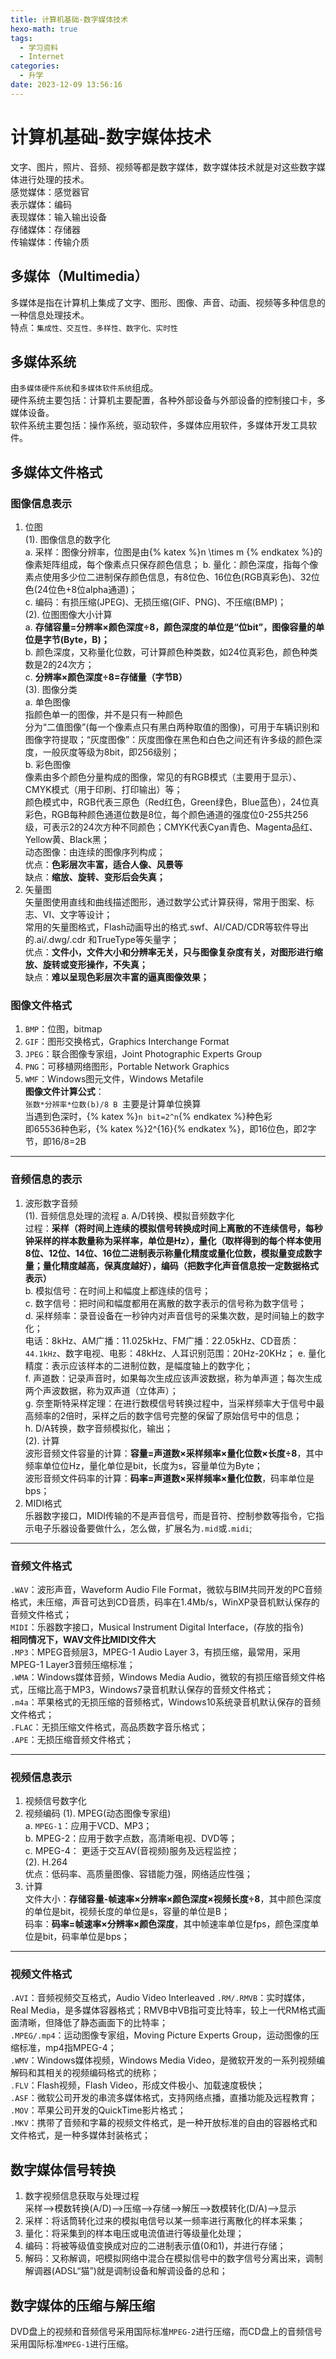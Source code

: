 ```yaml
---
title: 计算机基础-数字媒体技术
hexo-math: true
tags:
  - 学习资料
  - Internet
categories:
  - 升学
date: 2023-12-09 13:56:16
---
```


# 计算机基础-数字媒体技术
文字、图片，照片、音频、视频等都是数字媒体，数字媒体技术就是对这些数字媒体进行处理的技术。   
感觉媒体：感觉器官   
表示媒体：编码   
表现媒体：输入输出设备    
存储媒体：存储器   
传输媒体：传输介质   
## 多媒体（Multimedia）   
多媒体是指在计算机上集成了文字、图形、图像、声音、动画、视频等多种信息的一种信息处理技术。    
特点：`集成性、交互性、多样性、数字化、实时性`    
## 多媒体系统   
由`多媒体硬件系统`和`多媒体软件系统`组成。   
硬件系统主要包括：计算机主要配置，各种外部设备与外部设备的控制接口卡，多媒体设备。   
软件系统主要包括：操作系统，驱动软件，多媒体应用软件，多媒体开发工具软件。   
## 多媒体文件格式  
### 图像信息表示
1. 位图      
   (1). 图像信息的数字化       
a. 采样：图像分辨率，位图是由{% katex %}n \times m {% endkatex %}的像素矩阵组成，每个像素点只保存颜色信息；
b. 量化：颜色深度，指每个像素点使用多少位二进制保存颜色信息，有8位色、16位色(RGB真彩色)、32位色(24位色+8位alpha通道)；       
c. 编码：有损压缩(JPEG)、无损压缩(GIF、PNG)、不压缩(BMP)；             
   (2). 位图图像大小计算          
a. **存储容量=分辨率×颜色深度÷8，颜色深度的单位是“位bit”，图像容量的单位是字节(Byte，B)；**          
b. 颜色深度，又称量化位数，可计算颜色种类数，如24位真彩色，颜色种类数是2的24次方；           
c. **分辨率×颜色深度÷8=存储量（字节B）**          
   (3). 图像分类      
a. 单色图像     
指颜色单一的图像，并不是只有一种颜色        
分为“二值图像”(每一个像素点只有黑白两种取值的图像)，可用于车辆识别和图像字符提取；“灰度图像”：灰度图像在黑色和白色之间还有许多级的颜色深度，一般灰度等级为8bit，即256级别；        
b. 彩色图像       
像素由多个颜色分量构成的图像，常见的有RGB模式（主要用于显示）、CMYK模式（用于印刷、打印输出）等；        
颜色模式中，RGB代表三原色（Red红色，Green绿色，Blue蓝色），24位真彩色，RGB每种颜色通道位数是8位，每个颜色通道的强度位0-255共256级，可表示2的24次方种不同颜色；CMYK代表Cyan青色、Magenta品红、Yellow黄、Black黑；          
动态图像：由连续的图像序列构成；        
优点：**色彩层次丰富，适合人像、风景等**        
缺点：**缩放、旋转、变形后会失真；**
2. 矢量图      
矢量图使用直线和曲线描述图形，通过数学公式计算获得，常用于图案、标志、VI、文字等设计；     
常用的矢量图格式，Flash动画导出的格式.swf、AI/CAD/CDR等软件导出的.ai/.dwg/.cdr 和TrueType等矢量字；         
优点：**文件小，文件大小和分辨率无关，只与图像复杂度有关，对图形进行缩放、旋转或变形操作，不失真；**     
缺点：**难以呈现色彩层次丰富的逼真图像效果；**
### 图像文件格式
1. `BMP`：位图，bitmap
2. `GIF`：图形交换格式，Graphics Interchange Format     
3. `JPEG`：联合图像专家组，Joint Photographic Experts Group
4. `PNG`：可移植网络图形，Portable Network Graphics    
5. `WMF`：Windows图元文件，Windows Metafile     
**图像文件计算公式**：   
`张数*分辨率*位数(b)/8 B `主要是计算单位换算    
当遇到色深时，{% katex %}`n bit=2^n`{% endkatex %}种色彩   
即65536种色彩，{% katex %}2^{16}{% endkatex %}，即16位色，即2字节，即16/8=2B

---
### 音频信息的表示
1. 波形数字音频      
   (1). 音频信息处理的流程
a. A/D转换、模拟音频数字化      
过程：**采样（将时间上连续的模拟信号转换成时间上离散的不连续信号，每秒钟采样的样本数量称为采样率，单位是Hz），量化（取样得到的每个样本使用8位、12位、14位、16位二进制表示称量化精度或量化位数，模拟量变成数字量；量化精度越高，保真度越好），编码（把数字化声音信息按一定数据格式表示）**         
b. 模拟信号：在时间上和幅度上都连续的信号；      
c. 数字信号：把时间和幅度都用在离散的数字表示的信号称为数字信号；      
d. 采样频率：录音设备在一秒钟内对声音信号的采集次数，是时间轴上的数字化；        
电话：8kHz、AM广播：11.025kHz、FM广播：22.05kHz、CD音质：`44.1kHz`、数字电视、电影：48kHz、人耳识别范围：20Hz-20KHz；
e. 量化精度：表示应该样本的二进制位数，是幅度轴上的数字化；      
f. 声道数：记录声音时，如果每次生成应该声波数据，称为单声道；每次生成两个声波数据，称为双声道（立体声）；        
g. 奈奎斯特采样定理：在进行数模信号转换过程中，当采样频率大于信号中最高频率的2倍时，采样之后的数字信号完整的保留了原始信号中的信息；          
h. D/A转换，数字音频模拟化，输出；         
   (2). 计算     
波形音频文件容量的计算：**容量=声道数×采样频率×量化位数×长度÷8**，其中频率单位位Hz，量化单位是bit，长度为s，容量单位为Byte；       
波形音频文件码率的计算：**码率=声道数×采样频率×量化位数**，码率单位是bps；        
2. MIDI格式      
乐器数字接口，MIDI传输的不是声音信号，而是音符、控制参数等指令，它指示电子乐器设备要做什么，怎么做，扩展名为`.mid`或`.midi`;           

---
### 音频文件格式
`.WAV`：波形声音，Waveform Audio File Format，微软与BIM共同开发的PC音频格式，未压缩，声音可达到CD音质，码率在1.4Mb/s，WinXP录音机默认保存的音频文件格式；   
`MIDI`：乐器数字接口，Musical Instrument Digital Interface，(存放的指令)    
**相同情况下，WAV文件比MIDI文件大**     
`.MP3`：MPEG音频层3，MPEG-1 Audio Layer 3，有损压缩，最常用，采用MPEG-1 Layer3音频压缩标准；          
`.WMA`：Windows媒体音频，Windows Media Audio，微软的有损压缩音频文件格式，压缩比高于MP3，Windows7录音机默认保存的音频文件格式；             
`.m4a`：苹果格式的无损压缩的音频格式，Windows10系统录音机默认保存的音频文件格式；      
`.FLAC`：无损压缩文件格式，高品质数字音乐格式；        
`.APE`：无损压缩音频文件格式；     

---
### 视频信息表示    
1. 视频信号数字化    
2. 视频编码
   (1). MPEG(动态图像专家组)       
a. `MPEG-1`：应用于VCD、MP3；     
b. MPEG-2：应用于数字点数，高清晰电视、DVD等；        
c. MPEG-4： 更适于交互AV(音视频)服务及远程监控；          
   (2). H.264      
优点：低码率、高质量图像、容错能力强，网络适应性强；          
3. 计算       
文件大小：**存储容量-帧速率×分辨率×颜色深度×视频长度÷8**，其中颜色深度的单位是bit，视频长度的单位是s，容量的单位是B；      
码率：**码率=帧速率×分辨率×颜色深度**，其中帧速率单位是fps，颜色深度单位是bit，码率单位是bps；          

---
### 视频文件格式
`.AVI`：音频视频交互格式，Audio Video Interleaved
`.RM/.RMVB`：实时媒体，Real Media，是多媒体容器格式；RMVB中VB指可变比特率，较上一代RM格式画面清晰，但降低了静态画面下的比特率；    
`.MPEG/.mp4`：运动图像专家组，Moving Picture Experts Group，运动图像的压缩标准，mp4指MPEG-4；             
`.WMV`：Windows媒体视频，Windows Media Video，是微软开发的一系列视频编解码和其相关的视频编码格式的统称；           
`.FLV`：Flash视频，Flash Video，形成文件极小、加载速度极快；    
`.ASF`：微软公司开发的串流多媒体格式，支持网络点播，直播功能及远程教育；       
`.MOV`：苹果公司开发的QuickTime影片格式；          
`.MKV`：携带了音频和字幕的视频文件格式，是一种开放标准的自由的容器格式和文件格式，是一种多媒体封装格式；

## 数字媒体信号转换  
1. 数字视频信息获取与处理过程     
采样—>模数转换(A/D)—>压缩—>存储—>解压—>数模转化(D/A)—>显示    
2. 采样：将话筒转化过来的模拟电信号以某一频率进行离散化的样本采集；     
3. 量化：将采集到的样本电压或电流值进行等级量化处理；    
4. 编码：将被等级值变换成对应的二进制表示值(0和1)，并进行存储；
5. 解码：又称解调，吧模拟网络中混合在模拟信号中的数字信号分离出来，调制解调器(ADSL“猫”)就是调制设备和解调设备的总和；    

## 数字媒体的压缩与解压缩  
DVD盘上的视频和音频信号采用国际标准`MPEG-2`进行压缩，而CD盘上的音频信号采用国际标准`MPEG-1`进行压缩。   

